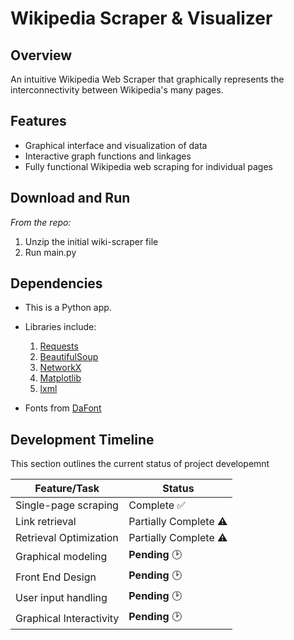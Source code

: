 # Wikipedia Scraper & Visualizer

## Overview

An intuitive Wikipedia Web Scraper that graphically represents the interconnectivity between Wikipedia's many pages.

## Features

- Graphical interface and visualization of data
- Interactive graph functions and linkages
- Fully functional Wikipedia web scraping for individual pages

## Download and Run

*From the repo:*
1. Unzip the initial wiki-scraper file
2. Run main.py

## Dependencies

- This is a Python app.

- Libraries include: <br>

  1. [Requests](https://pypi.org/project/requests/)
  2. [BeautifulSoup](https://pypi.org/projectbeautifulsoup4/)
  3. [NetworkX](https://networkx.org/)
  4. [Matplotlib](https://matplotlib.org/)
  5. [lxml](https://lxml.de/)

- Fonts from [DaFont](https://www.dafont.com/vcr-osd-mono.font)

## Development Timeline
This section outlines the current status of project developemnt

| **Feature/Task**       | **Status**
|------------------------|------------|
| Single-page scraping | Complete ✅|
| Link retrieval | Partially Complete ⚠|
| Retrieval Optimization | Partially Complete ⚠|
| Graphical modeling | **Pending** 🕑|
| Front End Design | **Pending** 🕑
| User input handling | **Pending** 🕑|
| Graphical Interactivity | **Pending** 🕑|
